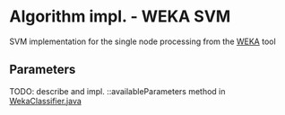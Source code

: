 # Algorithm impl. - WEKA SVM

SVM implementation for the single node processing from the [WEKA](https://dl.acm.org/doi/abs/10.1145/507338.507355) tool

## Parameters

TODO: describe and impl. ::availableParameters method
in [WekaClassifier.java](./src/main/java/ddm/sample/WekaClassifier.java)
